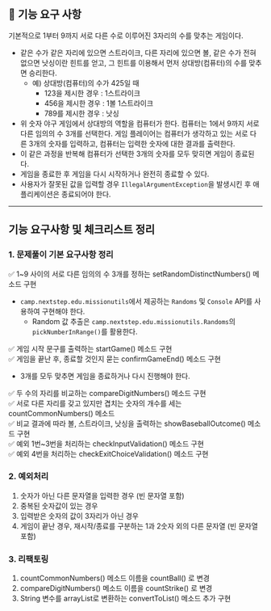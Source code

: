 ## 🚀 기능 요구 사항

기본적으로 1부터 9까지 서로 다른 수로 이루어진 3자리의 수를 맞추는 게임이다.

- 같은 수가 같은 자리에 있으면 스트라이크, 다른 자리에 있으면 볼, 같은 수가 전혀 없으면 낫싱이란 힌트를 얻고, 그 힌트를 이용해서 먼저 상대방(컴퓨터)의 수를 맞추면 승리한다.
    - 예) 상대방(컴퓨터)의 수가 425일 때
        - 123을 제시한 경우 : 1스트라이크
        - 456을 제시한 경우 : 1볼 1스트라이크
        - 789를 제시한 경우 : 낫싱
- 위 숫자 야구 게임에서 상대방의 역할을 컴퓨터가 한다. 컴퓨터는 1에서 9까지 서로 다른 임의의 수 3개를 선택한다. 게임 플레이어는 컴퓨터가 생각하고 있는 서로 다른 3개의 숫자를 입력하고, 컴퓨터는 입력한
  숫자에 대한
  결과를 출력한다.
- 이 같은 과정을 반복해 컴퓨터가 선택한 3개의 숫자를 모두 맞히면 게임이 종료된다.
- 게임을 종료한 후 게임을 다시 시작하거나 완전히 종료할 수 있다.
- 사용자가 잘못된 값을 입력할 경우 `IllegalArgumentException`을 발생시킨 후 애플리케이션은 종료되어야 한다.

***

## 기능 요구사항 및 체크리스트 정리

### 1. 문제풀이 기본 요구사항 정리

✅ 1~9 사이의 서로 다른 임의의 수 3개를 정하는 setRandomDistinctNumbers() 메소드 구현

- `camp.nextstep.edu.missionutils`에서 제공하는 `Randoms` 및 `Console` API를 사용하여 구현해야 한다.
    - Random 값 추출은 `camp.nextstep.edu.missionutils.Randoms`의 `pickNumberInRange()`를 활용한다.

✅ 게임 시작 문구를 출력하는 startGame() 메소드 구현  
✅ 게임을 끝난 후, 종료할 것인지 묻는 confirmGameEnd() 메소드 구현

- 3개를 모두 맞추면 게임을 종료하거나 다시 진행해야 한다.

✅ 두 수의 자리를 비교하는 compareDigitNumbers() 메소드 구현  
✅ 서로 다른 자리를 갖고 있지만 겹치는 숫자의 개수를 세는 countCommonNumbers() 메소드  
✅ 비교 결과에 따라 볼, 스트라이크, 낫싱을 출력하는 showBaseballOutcome() 메소드 구현  
✅ 예외 1번~3번을 처리하는 checkInputValidation() 메소드 구현  
✅ 예외 4번을 처리하는 checkExitChoiceValidation() 메소드 구현

### 2. 예외처리 

1. 숫자가 아닌 다른 문자열을 입력한 경우 (빈 문자열 포함)
2. 중복된 숫자값이 있는 경우
3. 입력받은 숫자의 값이 3자리가 아닌 경우
4. 게임이 끝난 경우, 재시작/종료를 구분하는 1과 2숫자 외의 다른 문자열 (빈 문자열 포함)  

### 3. 리팩토링  
1. countCommonNumbers() 메소드 이름을 countBall() 로 변경
2. compareDigitNumbers() 메소드 이름을 countStrike() 로 변경
3. String 변수를 arrayList로 변환하는 convertToList() 메소드 추가 구현

